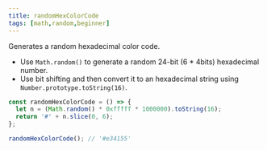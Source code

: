 ```yaml
---
title: randomHexColorCode
tags: [math,random,beginner]
---
```


Generates a random hexadecimal color code.

- Use `Math.random()` to generate a random 24-bit (6 * 4bits) hexadecimal number.
- Use bit shifting and then convert it to an hexadecimal string using `Number.prototype.toString(16)`.

```js
const randomHexColorCode = () => {
  let n = (Math.random() * 0xfffff * 1000000).toString(16);
  return '#' + n.slice(0, 6);
};
```

```js
randomHexColorCode(); // '#e34155'
```
